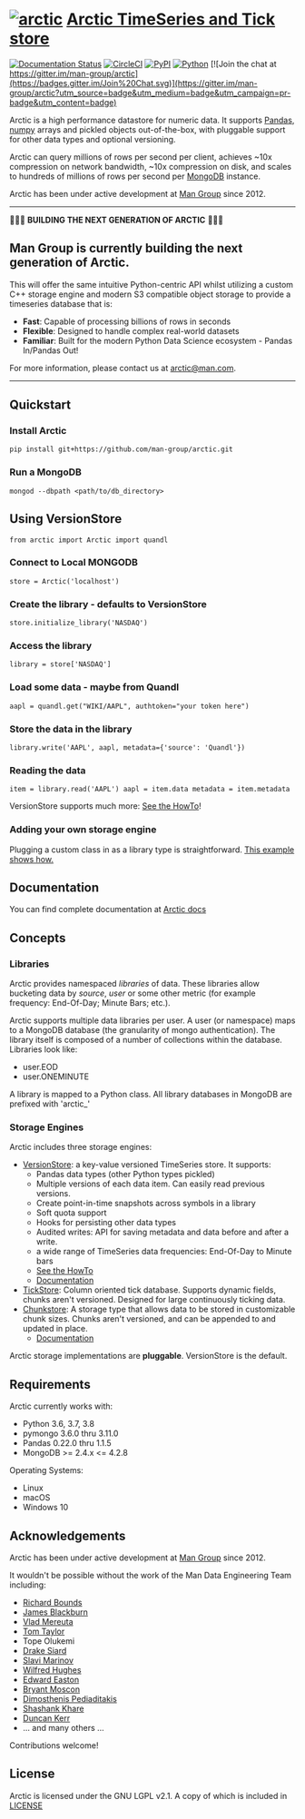# [![arctic](https://raw.githubusercontent.com/man-group/arctic/master/logo/arctic_50.png?raw=true)](https://github.com/man-group/arctic) [Arctic TimeSeries and Tick store](https://github.com/man-group/arctic)


[![Documentation Status](https://readthedocs.org/projects/arctic/badge/?version=latest)](https://arctic.readthedocs.io/en/latest/?badge=latest)
[![CircleCI](https://circleci.com/gh/man-group/arctic/tree/master.svg?style=shield)](https://app.circleci.com/pipelines/github/man-group/arctic?branch=master)
[![PyPI](https://img.shields.io/pypi/v/arctic)](https://pypi.org/project/arctic)
[![Python](https://img.shields.io/badge/Python-3.6|3.7|3.8-green.svg)](https://github.com/man-group/arctic)
[![Join the chat at https://gitter.im/man-group/arctic](https://badges.gitter.im/Join%20Chat.svg)](https://gitter.im/man-group/arctic?utm_source=badge&utm_medium=badge&utm_campaign=pr-badge&utm_content=badge)

Arctic is a high performance datastore for numeric data. It supports [Pandas](http://pandas.pydata.org/),
[numpy](http://www.numpy.org/) arrays and pickled objects out-of-the-box, with pluggable support for
other data types and optional versioning.

Arctic can query millions of rows per second per client, achieves ~10x compression on network bandwidth,
~10x compression on disk, and scales to hundreds of millions of rows per second per
[MongoDB](https://www.mongodb.org/) instance.

Arctic has been under active development at [Man Group](https://www.man.com/) since 2012.

---


:loudspeaker::loudspeaker::loudspeaker: **BUILDING THE NEXT GENERATION OF ARCTIC** :loudspeaker::loudspeaker::loudspeaker:

## Man Group is currently building the next generation of Arctic.

This will offer the same intuitive Python-centric API whilst utilizing a custom C++ storage engine and modern S3 compatible object storage to provide a timeseries database that is:

* **Fast**: Capable of processing billions of rows in seconds
* **Flexible**: Designed to handle complex real-world datasets
* **Familiar**: Built for the modern Python Data Science ecosystem - Pandas In/Pandas Out!

For more information, please contact us at [arctic@man.com](arctic@man.com). 

---

## Quickstart

### Install Arctic

``
pip install git+https://github.com/man-group/arctic.git
``

### Run a MongoDB

``
mongod --dbpath <path/to/db_directory>
``

## Using VersionStore
``
from arctic import Arctic
import quandl
``
### Connect to Local MONGODB
``
store = Arctic('localhost')
``

### Create the library - defaults to VersionStore
``
store.initialize_library('NASDAQ')
``

### Access the library
``
library = store['NASDAQ']
``

### Load some data - maybe from Quandl
``
aapl = quandl.get("WIKI/AAPL", authtoken="your token here")
``

### Store the data in the library
``
library.write('AAPL', aapl, metadata={'source': 'Quandl'})
``

### Reading the data
``
item = library.read('AAPL')
aapl = item.data
metadata = item.metadata
``

VersionStore supports much more: [See the HowTo](howtos/how_to_use_arctic.py)!


### Adding your own storage engine

Plugging a custom class in as a library type is straightforward. [This example
shows how.](howtos/how_to_custom_arctic_library.py)

## Documentation

You can find complete documentation at [Arctic docs](https://arctic.readthedocs.io/en/latest/)

## Concepts

### Libraries

Arctic provides namespaced *libraries* of data.  These libraries allow
bucketing data by *source*, *user* or some other metric (for example frequency:
End-Of-Day; Minute Bars; etc.).

Arctic supports multiple data libraries per user.  A user (or namespace)
maps to a MongoDB database (the granularity of mongo authentication).  The library
itself is composed of a number of collections within the database. Libraries look like:

  * user.EOD
  * user.ONEMINUTE

A library is mapped to a Python class.  All library databases in MongoDB are prefixed with 'arctic\_'

### Storage Engines

Arctic includes three storage engines:

  * [VersionStore](arctic/store/version_store.py): a key-value versioned TimeSeries store. It supports:
      * Pandas data types (other Python types pickled)
      * Multiple versions of each data item. Can easily read previous versions.
      * Create point-in-time snapshots across symbols in a library
      * Soft quota support
      * Hooks for persisting other data types
      * Audited writes: API for saving metadata and data before and after a write.
      * a wide range of TimeSeries data frequencies: End-Of-Day to Minute bars
      * [See the HowTo](howtos/how_to_use_arctic.py)
      * [Documentation](docs/versionstore.md)
  * [TickStore](arctic/tickstore/tickstore.py): Column oriented tick database.  Supports
    dynamic fields, chunks aren't versioned. Designed for large continuously ticking data.
  * [Chunkstore](https://github.com/man-group/arctic/wiki/Chunkstore): A storage type that allows data to be stored in customizable chunk sizes. Chunks
    aren't versioned, and can be appended to and updated in place. 
    * [Documentation](docs/chunkstore.md)

Arctic storage implementations are **pluggable**.  VersionStore is the default.


## Requirements

Arctic currently works with:

 * Python 3.6, 3.7, 3.8
 * pymongo 3.6.0 thru 3.11.0
 * Pandas 0.22.0 thru 1.1.5
 * MongoDB >= 2.4.x <= 4.2.8


Operating Systems:
 * Linux
 * macOS
 * Windows 10

## Acknowledgements

Arctic has been under active development at [Man Group](https://www.man.com/) since 2012.

It wouldn't be possible without the work of the Man Data Engineering Team including:

 * [Richard Bounds](https://github.com/richardbounds)
 * [James Blackburn](https://github.com/jamesblackburn)
 * [Vlad Mereuta](https://github.com/vmereuta)
 * [Tom Taylor](https://github.com/TomTaylorLondon)
 * Tope Olukemi
 * [Drake Siard](https://github.com/drakesiard)
 * [Slavi Marinov](https://github.com/slavi)
 * [Wilfred Hughes](https://github.com/wilfred)
 * [Edward Easton](https://github.com/eeaston)
 * [Bryant Moscon](https://github.com/bmoscon)
 * [Dimosthenis Pediaditakis](https://github.com/dimosped)
 * [Shashank Khare](https://github.com/shashank88)
 * [Duncan Kerr](https://github.com/dunckerr)
 * ... and many others ...

Contributions welcome!

## License

Arctic is licensed under the GNU LGPL v2.1.  A copy of which is included in [LICENSE](LICENSE)

